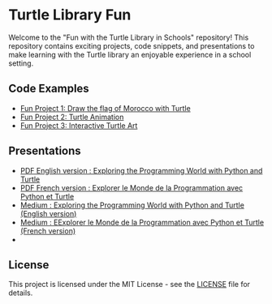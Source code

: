 # Turtle Library Fun

Welcome to the "Fun with the Turtle Library in Schools" repository! This repository contains exciting projects, code snippets, and presentations to make learning with the Turtle library an enjoyable experience in a school setting.

## Code Examples
- [Fun Project 1: Draw the flag of Morocco with Turtle](morocco_flag.py)
- [Fun Project 2: Turtle Animation]()
- [Fun Project 3: Interactive Turtle Art]()

## Presentations
- [PDF English version : Exploring the Programming World with Python and Turtle](explore_python_turtle_world_eng.pdf)
- [PDF French version : Explorer le Monde de la Programmation avec Python et Turtle](explore_python_turtle_world_fr.pdf)
- [Medium : Exploring the Programming World with Python and Turtle (English version)](https://larbi-ouiyzme.medium.com/exploring-the-programming-world-with-python-and-turtle-9cc7da096528)
- [Medium : EExplorer le Monde de la Programmation avec Python et Turtle (French version)](https://larbi-ouiyzme.medium.com/explorer-le-monde-de-la-programmation-avec-python-et-turtle-french-version-bcefd89b76f3)
- 
## License
This project is licensed under the MIT License - see the [LICENSE](LICENSE) file for details.


